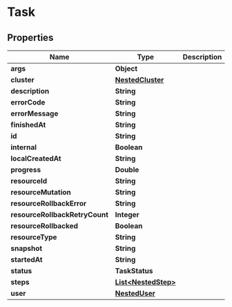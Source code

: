 

# Task


## Properties

Name | Type | Description | Notes
------------ | ------------- | ------------- | -------------
**args** | **Object** |  | 
**cluster** | [**NestedCluster**](NestedCluster.md) |  |  [optional]
**description** | **String** |  | 
**errorCode** | **String** |  |  [optional]
**errorMessage** | **String** |  |  [optional]
**finishedAt** | **String** |  |  [optional]
**id** | **String** |  | 
**internal** | **Boolean** |  | 
**localCreatedAt** | **String** |  | 
**progress** | **Double** |  | 
**resourceId** | **String** |  |  [optional]
**resourceMutation** | **String** |  |  [optional]
**resourceRollbackError** | **String** |  |  [optional]
**resourceRollbackRetryCount** | **Integer** |  |  [optional]
**resourceRollbacked** | **Boolean** |  |  [optional]
**resourceType** | **String** |  |  [optional]
**snapshot** | **String** |  | 
**startedAt** | **String** |  |  [optional]
**status** | **TaskStatus** |  | 
**steps** | [**List&lt;NestedStep&gt;**](NestedStep.md) |  | 
**user** | [**NestedUser**](NestedUser.md) |  |  [optional]



